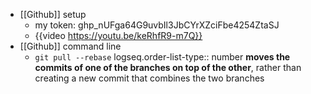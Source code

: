 - [[Github]] setup
	- my token: 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
	- {{video https://youtu.be/keRhfR9-m7Q}}
- [[Github]] command line
	- `git pull --rebase`
	  logseq.order-list-type:: number
	  **moves the commits of one of the branches on top of the other**, rather than creating a new commit that combines the two branches